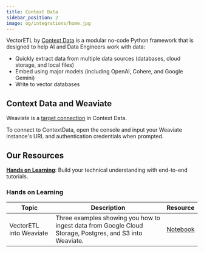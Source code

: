 ```yaml
---
title: Context Data
sidebar_position: 2
image: og/integrations/home.jpg
---
```


VectorETL by [Context Data](https://contextdata.ai/) is a modular no-code Python framework that is designed to help AI and Data Engineers work with data:

* Quickly extract data from multiple data sources (databases, cloud storage, and local files)
* Embed using major models (including OpenAI, Cohere, and Google Gemini)
* Write to vector databases 

## Context Data and Weaviate
Weaviate is a [target connection](https://context-data.gitbook.io/context-data-1/adding-target-connections#add-a-weaviate-target-connection) in Context Data. 

To connect to ContextData, open the console and input your Weaviate instance's URL and authentication credentials when prompted.

## Our Resources 
[**Hands on Learning**](#hands-on-learning): Build your technical understanding with end-to-end tutorials.

### Hands on Learning

| Topic | Description | Resource | 
| --- | --- | --- |
| VectorETL into Weaviate | Three examples showing you how to ingest data from Google Cloud Storage, Postgres, and S3 into Weaviate. | [Notebook](https://github.com/weaviate/recipes/tree/main/integrations/data-platforms/context-data) |